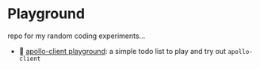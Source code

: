 # Playground

repo for my random coding experiments...

- 📡 [apollo-client playground](./apollo-client/): a simple todo list to play and try out `apollo-client`
